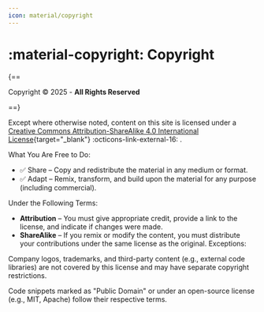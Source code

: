 ```yaml
---
icon: material/copyright
---
```


# :material-copyright: Copyright

{==

<script>
    document.getElementById('year').textContent = new Date().getFullYear();
</script>
Copyright</a> &copy; 2025 - <span id="year"></span> <b>All Rights Reserved</b><br>

==}

Except where otherwise noted, content on this site is licensed under a [Creative Commons Attribution-ShareAlike 4.0 International License](https://creativecommons.org/licenses/by-sa/4.0/){target="_blank"} :octicons-link-external-16: .

What You Are Free to Do:

- ✅ Share – Copy and redistribute the material in any medium or format.
- ✅ Adapt – Remix, transform, and build upon the material for any purpose (including commercial).

Under the Following Terms:

- **Attribution** – You must give appropriate credit, provide a link to the license, and indicate if changes were made.
- **ShareAlike** – If you remix or modify the content, you must distribute your contributions under the same license as the original.
Exceptions:

Company logos, trademarks, and third-party content (e.g., external code libraries) are not covered by this license and may have separate copyright restrictions.

Code snippets marked as "Public Domain" or under an open-source license (e.g., MIT, Apache) follow their respective terms.
